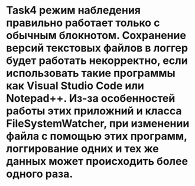 # Task4 режим набледения правильно работает только с обычным блокнотом. Сохранение версий текстовых файлов в логгер будет работать некорректно, если использовать такие программы как Visual Studio Code или Notepad++. Из-за особенностей работы этих приложний и класса FileSystemWatcher, при изменении файла с помощью этих программ, логгирование одних и тех же данных может происходить более одного раза.